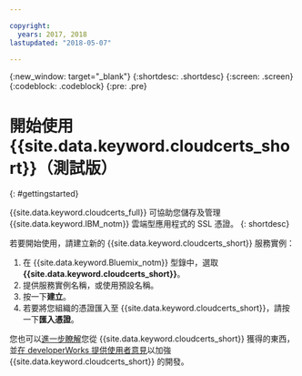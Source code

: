 ```yaml
---

copyright:
  years: 2017, 2018
lastupdated: "2018-05-07"

---
```

{:new_window: target="_blank"}
{:shortdesc: .shortdesc}
{:screen: .screen}
{:codeblock: .codeblock}
{:pre: .pre}

# 開始使用 {{site.data.keyword.cloudcerts_short}}（測試版）
{: #gettingstarted}

{{site.data.keyword.cloudcerts_full}} 可協助您儲存及管理 {{site.data.keyword.IBM_notm}} 雲端型應用程式的 SSL 憑證。
{: shortdesc}

若要開始使用，請建立新的 {{site.data.keyword.cloudcerts_short}} 服務實例：

1. 在 {{site.data.keyword.Bluemix_notm}} 型錄中，選取 **{{site.data.keyword.cloudcerts_short}}**。
2. 提供服務實例名稱，或使用預設名稱。
3. 按一下**建立**。
4. 若要將您組織的憑證匯入至 {{site.data.keyword.cloudcerts_short}}，請按一下**匯入憑證**。  

您也可以[進一步瞭解](about.html)您從 {{site.data.keyword.cloudcerts_short}} 獲得的東西，並[在 developerWorks 提供使用者意見](troubleshooting.html#getting-help-and-support)以加強 {{site.data.keyword.cloudcerts_short}} 的開發。
